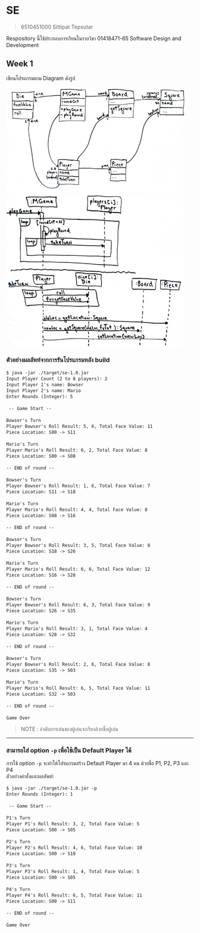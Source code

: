# SE
> 6510451000 Sittipat Tepsutar

Respository นี้ใช้ประกอบการเรียนในรายวิชา 01418471-65 Software Design and Development


## Week 1
เขียนโปรแกรมตาม Diagram ดังรูป

![](src/main/resources/ku/cs/diagram.png)

### ตัวอย่างผลลัพท์จากการรันโปรแกรมหลัง build

```
$ java -jar ./target/se-1.0.jar 
Input Player Count (2 to 8 players): 2 
Input Player 1's name: Bowser
Input Player 2's name: Mario
Enter Rounds (Integer): 5

 -- Game Start --

Bowser's Turn
Player Bowser's Roll Result: 5, 6, Total Face Value: 11
Piece Location: S00 -> S11

Mario's Turn
Player Mario's Roll Result: 6, 2, Total Face Value: 8
Piece Location: S00 -> S08

-- END of round --

Bowser's Turn
Player Bowser's Roll Result: 1, 6, Total Face Value: 7
Piece Location: S11 -> S18

Mario's Turn
Player Mario's Roll Result: 4, 4, Total Face Value: 8
Piece Location: S08 -> S16

-- END of round --

Bowser's Turn
Player Bowser's Roll Result: 3, 5, Total Face Value: 8
Piece Location: S18 -> S26

Mario's Turn
Player Mario's Roll Result: 6, 6, Total Face Value: 12
Piece Location: S16 -> S28

-- END of round --

Bowser's Turn
Player Bowser's Roll Result: 6, 3, Total Face Value: 9
Piece Location: S26 -> S35

Mario's Turn
Player Mario's Roll Result: 3, 1, Total Face Value: 4
Piece Location: S28 -> S32

-- END of round --

Bowser's Turn
Player Bowser's Roll Result: 2, 6, Total Face Value: 8
Piece Location: S35 -> S03

Mario's Turn
Player Mario's Roll Result: 6, 5, Total Face Value: 11
Piece Location: S32 -> S03

-- END of round --

Game Over

```

> NOTE : ลำดับการเล่นของผู้เล่นจะเรียงด้วยชื่อผู้เล่น

<hr>

### สามารถใส่ option `-p` เพื่อใช้เป็น Default Player ได้

การใช้ option `-p` จะทำให้โปรแกรมสร้าง Default Player มา 4 คน ด้วยชื่อ P1, P2, P3 และ P4<br>
ตัวอย่างคำสั่งและผลลัพท์:

```
$ java -jar ./target/se-1.0.jar -p
Enter Rounds (Integer): 1

 -- Game Start --

P1's Turn
Player P1's Roll Result: 3, 2, Total Face Value: 5
Piece Location: S00 -> S05

P2's Turn
Player P2's Roll Result: 4, 6, Total Face Value: 10
Piece Location: S00 -> S10

P3's Turn
Player P3's Roll Result: 1, 4, Total Face Value: 5
Piece Location: S00 -> S05

P4's Turn
Player P4's Roll Result: 6, 5, Total Face Value: 11
Piece Location: S00 -> S11

-- END of round --

Game Over

```
